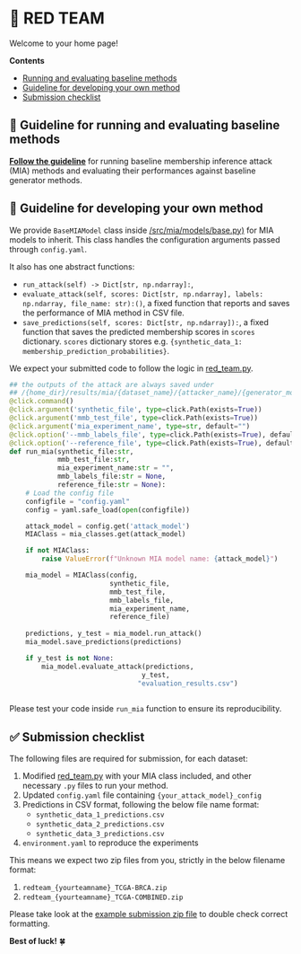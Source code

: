 # 🍅 RED TEAM 

Welcome to your home page! 

**Contents**
- [Running and evaluating baseline methods](#yarn-guideline-for-running-and-evaluating-baseline-methods)
- [Guideline for developing your own method](#bookmark_tabs-guideline-for-developing-your-own-method-develop)
- [Submission checklist](#white_check_mark-submission-checklist)

## :yarn: Guideline for running and evaluating baseline methods 

[**Follow the guideline**](/experiments/red_team/1_mia/) for running baseline membership inference attack (MIA) methods and evaluating their performances against baseline generator methods. 

## :bookmark_tabs: Guideline for developing your own method 

We provide `BaseMIAModel` class inside [/src/mia/models/base.py)](/src/mia/models/base.py) for MIA models to inherit. This class handles the configuration arguments passed through `config.yaml`. 

It also has one abstract functions:  
- `run_attack(self) -> Dict[str, np.ndarray]:`, 
-  `evaluate_attack(self, scores: Dict[str, np.ndarray], labels: np.ndarray, file_name: str):()`, a fixed function that reports and saves the performance of MIA method in CSV file. 
-  `save_predictions(self, scores: Dict[str, np.ndarray]):`, a fixed function that saves the predicted membership scores in `scores` dictionary. `scores` dictionary stores e.g. `{synthetic_data_1: membership_prediction_probabilities}`. 

We expect your submitted code to follow the logic in [red_team.py](/src/mia/red_team.py). 


```python
## the outputs of the attack are always saved under
## /{home_dir}/results/mia/{dataset_name}/{attacker_name}/{generator_model}/{experiment_name}/{mia_experiment_name}
@click.command()
@click.argument('synthetic_file', type=click.Path(exists=True))
@click.argument('mmb_test_file', type=click.Path(exists=True))
@click.argument('mia_experiment_name', type=str, default="")
@click.option('--mmb_labels_file', type=click.Path(exists=True), default=None)
@click.option('--reference_file', type=click.Path(exists=True), default=None)
def run_mia(synthetic_file:str, 
            mmb_test_file:str, 
            mia_experiment_name:str = "",
            mmb_labels_file:str = None,
            reference_file:str = None):
    # Load the config file
    configfile = "config.yaml"
    config = yaml.safe_load(open(configfile))

    attack_model = config.get('attack_model')
    MIAClass = mia_classes.get(attack_model)

    if not MIAClass:
        raise ValueError(f"Unknown MIA model name: {attack_model}")

    mia_model = MIAClass(config, 
                         synthetic_file,
                         mmb_test_file,
                         mmb_labels_file,
                         mia_experiment_name,
                         reference_file)
    
    predictions, y_test = mia_model.run_attack()
    mia_model.save_predictions(predictions)

    if y_test is not None:
        mia_model.evaluate_attack(predictions, 
                                 y_test, 
                                "evaluation_results.csv")
    

```
Please test your code inside `run_mia` function to ensure its reproducibility. 


## :white_check_mark: Submission checklist 
The following files are required for submission, for each dataset:

1. Modified [red_team.py](/src/mia/red_team.py) with your MIA class included, and other necessary `.py` files to run your method.
2. Updated `config.yaml` file containing `{your_attack_model}_config` 
3. Predictions in CSV format, following the below file name format:
    - `synthetic_data_1_predictions.csv`
    - `synthetic_data_2_predictions.csv`
    - `synthetic_data_3_predictions.csv`
4. `environment.yaml` to reproduce the experiments

This means we expect two zip files from you, strictly in the below filename format:
1.  `redteam_{yourteamname}_TCGA-BRCA.zip`
2. `redteam_{yourteamname}_TCGA-COMBINED.zip`

Please take look at the [example submission zip file](/experiments/red_team/redteam_example_TCGA-BRCA.zip) to double check correct formatting. 


**Best of luck!** :four_leaf_clover:
